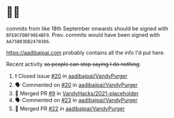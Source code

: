 # 👋🏻
<!--
**aadibajpai/aadibajpai** is a ✨ _special_ ✨ repository because its `README.md` (this file) appears on your GitHub profile.
-->
commits from like 18th September onwards should be signed with `BFE0CFDBF90E4BF0`. Prev. commits would have been signed with `AA75B83DB24703D6`.

https://aadibajpai.com probably contains all the info I'd put here.

Recent activity ~~so people can stop saying I do nothing~~:
<!--START_SECTION:activity-->
1. ❗️ Closed issue [#20](https://github.com/aadibajpai/VandyPurger/issues/20) in [aadibajpai/VandyPurger](https://github.com/aadibajpai/VandyPurger)
2. 🗣 Commented on [#20](https://github.com/aadibajpai/VandyPurger/issues/20) in [aadibajpai/VandyPurger](https://github.com/aadibajpai/VandyPurger)
3. 🎉 Merged PR [#9](https://github.com/VandyHacks/2021-placeholder/pull/9) in [VandyHacks/2021-placeholder](https://github.com/VandyHacks/2021-placeholder)
4. 🗣 Commented on [#23](https://github.com/aadibajpai/VandyPurger/issues/23) in [aadibajpai/VandyPurger](https://github.com/aadibajpai/VandyPurger)
5. 🎉 Merged PR [#22](https://github.com/aadibajpai/VandyPurger/pull/22) in [aadibajpai/VandyPurger](https://github.com/aadibajpai/VandyPurger)
<!--END_SECTION:activity-->
